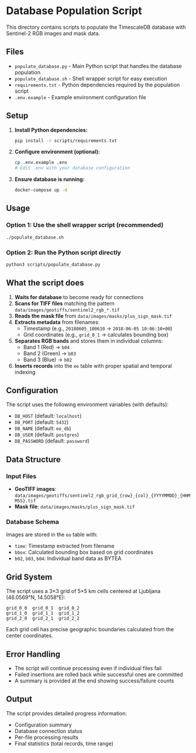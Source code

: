 # Database Population Script

This directory contains scripts to populate the TimescaleDB database with Sentinel-2 RGB images and mask data.

## Files

- `populate_database.py` - Main Python script that handles the database population
- `populate_database.sh` - Shell wrapper script for easy execution
- `requirements.txt` - Python dependencies required by the population script
- `.env.example` - Example environment configuration file

## Setup

1. **Install Python dependencies:**

   ```bash
   pip install -r scripts/requirements.txt
   ```

2. **Configure environment (optional):**

   ```bash
   cp .env.example .env
   # Edit .env with your database configuration
   ```

3. **Ensure database is running:**
   ```bash
   docker-compose up -d
   ```

## Usage

### Option 1: Use the shell wrapper script (recommended)

```bash
./populate_database.sh
```

### Option 2: Run the Python script directly

```bash
python3 scripts/populate_database.py
```

## What the script does

1. **Waits for database** to become ready for connections
2. **Scans for TIFF files** matching the pattern `data/images/geotiffs/sentinel2_rgb_*.tif`
3. **Reads the mask file** from `data/images/masks/plus_sign_mask.tif`
4. **Extracts metadata** from filenames:
   - Timestamp (e.g., `20180605_100610` → `2018-06-05 10:06:10+00`)
   - Grid coordinates (e.g., `grid_0_1` → calculates bounding box)
5. **Separates RGB bands** and stores them in individual columns:
   - Band 1 (Red) → `b04`
   - Band 2 (Green) → `b03`
   - Band 3 (Blue) → `b02`
6. **Inserts records** into the `eo` table with proper spatial and temporal indexing

## Configuration

The script uses the following environment variables (with defaults):

- `DB_HOST` (default: `localhost`)
- `DB_PORT` (default: `5432`)
- `DB_NAME` (default: `eo_db`)
- `DB_USER` (default: `postgres`)
- `DB_PASSWORD` (default: `password`)

## Data Structure

### Input Files

- **GeoTIFF images**: `data/images/geotiffs/sentinel2_rgb_grid_{row}_{col}_{YYYYMMDD}_{HHMMSS}.tif`
- **Mask file**: `data/images/masks/plus_sign_mask.tif`

### Database Schema

Images are stored in the `eo` table with:

- `time`: Timestamp extracted from filename
- `bbox`: Calculated bounding box based on grid coordinates
- `b02`, `b03`, `b04`: Individual band data as BYTEA

## Grid System

The script uses a 3×3 grid of 5×5 km cells centered at Ljubljana (46.0569°N, 14.5058°E):

```
grid_0_0  grid_0_1  grid_0_2
grid_1_0  grid_1_1  grid_1_2
grid_2_0  grid_2_1  grid_2_2
```

Each grid cell has precise geographic boundaries calculated from the center coordinates.

## Error Handling

- The script will continue processing even if individual files fail
- Failed insertions are rolled back while successful ones are committed
- A summary is provided at the end showing success/failure counts

## Output

The script provides detailed progress information:

- Configuration summary
- Database connection status
- Per-file processing results
- Final statistics (total records, time range)
